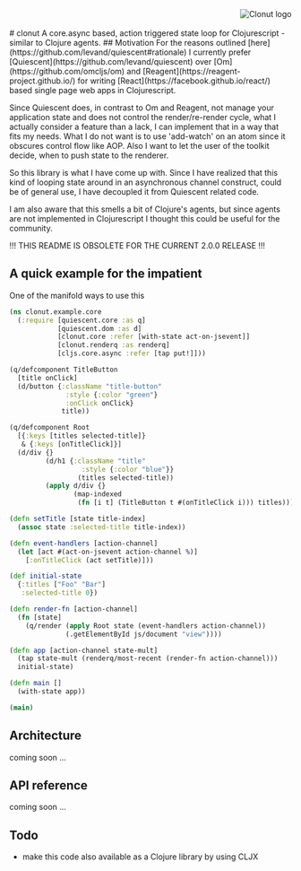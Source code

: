 <img src="https://shyblower.github.io/clonut/logo.png" alt="Clonut logo" align="right" />
<br/>
<br/>
# clonut
A core.async based, action triggered state loop for Clojurescript - similar to Clojure agents.
## Motivation
For the reasons outlined [here](https://github.com/levand/quiescent#rationale) I currently prefer [Quiescent](https://github.com/levand/quiescent) over [Om](https://github.com/omcljs/om) and [Reagent](https://reagent-project.github.io/) for writing [React](https://facebook.github.io/react/) based single page web apps in Clojurescript.

Since Quiescent does, in contrast to Om and Reagent, not manage your application state and does not control the render/re-render cycle, what I actually consider a feature than a lack, I can implement that in a way that fits my needs. What I do not want is to use 'add-watch' on an atom since it obscures control flow like AOP. Also I want to let the user of the toolkit decide, when to push state to the renderer.

So this library is what I have come up with.
Since I have realized that this kind of looping state around in an asynchronous channel construct, could be of general use, I have decoupled it from Quiescent related code.

I am also aware that this smells a bit of Clojure's agents, but since agents are not implemented in Clojurescript I thought this could be useful for the community.


!!! THIS README IS OBSOLETE FOR THE CURRENT 2.0.0 RELEASE !!!


## A quick example for the impatient
One of the manifold ways to use this
```clojure
(ns clonut.example.core
  (:require [quiescent.core :as q]
            [quiescent.dom :as d]
            [clonut.core :refer [with-state act-on-jsevent]]
            [clonut.renderq :as renderq]
            [cljs.core.async :refer [tap put!]]))

(q/defcomponent TitleButton
  [title onClick]
  (d/button {:className "title-button"
              :style {:color "green"}
              :onClick onClick}
             title))

(q/defcomponent Root
  [{:keys [titles selected-title]}
   & {:keys [onTitleClick]}]
  (d/div {}
         (d/h1 {:className "title"
                  :style {:color "blue"}}
                 (titles selected-title))
         (apply d/div {}
                (map-indexed
                 (fn [i t] (TitleButton t #(onTitleClick i))) titles))))

(defn setTitle [state title-index]
  (assoc state :selected-title title-index))

(defn event-handlers [action-channel]
  (let [act #(act-on-jsevent action-channel %)]
    [:onTitleClick (act setTitle)]))

(def initial-state
  {:titles ["Foo" "Bar"]
   :selected-title 0})

(defn render-fn [action-channel]
  (fn [state]
    (q/render (apply Root state (event-handlers action-channel))
              (.getElementById js/document "view"))))

(defn app [action-channel state-mult]
  (tap state-mult (renderq/most-recent (render-fn action-channel)))
  initial-state)

(defn main []
  (with-state app))

(main)

```

## Architecture
coming soon ...

## API reference
coming soon ...

## Todo
* make this code also available as a Clojure library by using CLJX

